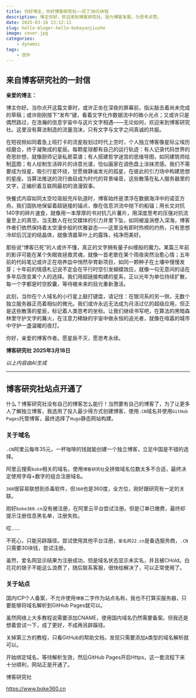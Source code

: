```yaml
---
title: 你好博主，你好博客研究社——花了30元块钱
description: 博主你好，欢迎来到博客研究社。助力博客发展，为思考点赞。
date: 2025-03-18 13:12:11
slug: hello-bloger-hello-bokeyanjiushe
image: cover.jpg
categories:
    - dynamic
tags: 
    - 信件
---
```


## 来自博客研究社的一封信

**亲爱的博主：**

博主你好。当你点开这篇文章时，或许正坐在深夜的屏幕前，指尖敲击着尚未完成的草稿；或许刚刚按下“发布”键，看着文字化作数据流中的微小光点；又或许只是偶然路过，在浩瀚的信息宇宙中与这片文字相遇——无论如何，欢迎来到博客研究社。这里没有算法制造的流量泡沫，只有文字与文字之间真诚的共振。

在短视频如同着急上班打卡的流星般划过时代上空时，个人独立博客像星际尘埃历经磨合，终于凝聚成的星辰。每颗星球都有自己的运行轨迹：有人记录代码世界的奇思妙想，就像厨师记录私房菜谱；有人搭建哲学迷宫的思维导图，如同建筑师绘制蓝图；有人绘制生活碎片的诗意光谱，恰似画家在调色盘上涂抹灵感。我们不需要成为恒星，吸引行星环绕，甘愿做静谧发光的孤星，在彼此的引力场中构建思想的星座。当算法推送的流行曲目成为时代的背景噪音，这些散落在私人服务器里的文字，正编织着互联网最初的浪漫叙事。

快餐式内容如同太空垃圾般充斥轨道时，博客始终是漂浮在数据海洋中的诺亚方舟。我们固执地保留着超链接的锚点，像在信息洪流中抛下的船锚；用长文对抗140字的碎片速食，就像用一本厚厚的书对抗几片薯片，用深度思考的压强对抗流量至上的真空。当无数人在社交媒体的引力井里下坠，如同被漩涡卷入深海，博客作者们依然保持着太空漫步般的优雅姿态——这里没有即时热榜的灼热，只有思想冷却后沉淀的结晶体，就像清晨草叶上的露珠，纯净而美好。

那些说“博客已死”的人或许不懂，真正的文字拥有量子纠缠般的魔力。某篇三年前的影评可能在某个失眠夜拯救灵魂，就像一首老歌在某个雨夜突然治愈心情；五年前的代码笔记或许正在培养皿中悄然孕育新项目，如同一颗种子在土壤中慢慢发芽；十年前的情感札记说不定会在平行时空引发蝴蝶效应，就像一句无意间的话在多年后改变某个人的选择。我们用超链接构建的星系，正以光年为单位持续扩散，每一个字都是时空胶囊，等待被未来的目光重新激活。

此刻，当你在个人域名的小行星上敲打键盘，请记住：在银河系的另一侧，无数个独立服务器正亮着相似的微光。我们或许永远无法成为月活过亿的超级应用，但正是这些散落的星辰，标记着人类思考的坐标。让我们继续书写吧，在算法的黑暗森林里守护文字的篝火，在注意力稀缺的宇宙中做永恒的追光者，就像在喧嚣的城市中守护一盏温暖的夜灯。

你好，亲爱的博客作者。愿星辰不灭，愿思考永续。

**博客研究社**
**2025年3月18日**

*以上内容由AI生成*

---

## 博客研究社站点开通了

什么？博客研究社没有自己的博客怎么能行！当然要有自己的博客了，为了让更多人了解独立博客，我选用了投入最少得方式创建博客，使用`.CN`域名并使用`GitHub Pages`托管博客，最终选择了`Hugo`静态网站构建。

### 关于域名

`.CN`阿里云每年35元，一杯咖啡的钱就能创建一个独立博客，立足中国是不错的选择。

阿里云搜索`boke`相关的域名，使用`博客研究社`全拼做域名位数太多不合适，最终决定使用字母+数字的组合注册域名。

`360`很容易联想到杀毒软件，但`360`也是360度，全方位，刚好跟研究有一定的关联。

刚好`boke360.cn`没有被注册，在阿里云平台尝试注册。但是订单已缴费，最终却提示注册信息黑名单，注册失败。

哎……

不死心，只能另辟蹊径。尝试使用其他平台注册，`爱名网22.cn`是备选服务商，`.CN`只需要30块钱，尝试注册。

虽然，爱名网显示结果为注册成功，但是域名状态显示未实名，并且被CHold。白花花的银子不能这么浪费了，随后联系客服，很快给解决了，可以正常使用了。

### 关于站点

国内ICP个人备案，不允许使用`博客`二字作为站点名称，我也不打算买服务器，只要能够将域名解析到GitHub Pages就可以。

虽然网络上大多教程说需要添加CNAME，使用国内域名仍然需要备案。但我还是想着尝试一下，成了更好，不成再另辟蹊径。

关掉第三方的教程，只看GitHub的帮助文档，发现只需要添加`A`类型的域名解析就可以。

开始绑定域名，等待解析生效，然后GitHub Pages开启Https，这一套流程下来十分顺利，网站正是开通了。

博客研究社

https://www.boke360.cn
